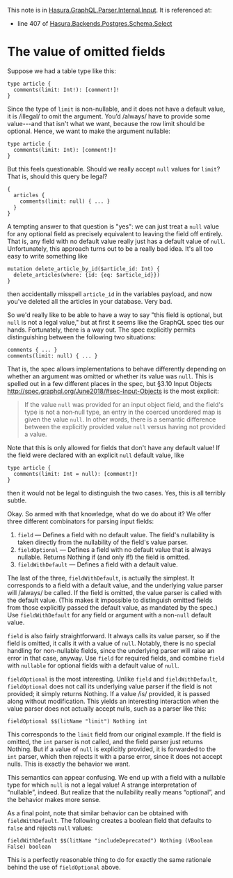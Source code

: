 This note is in [Hasura.GraphQL.Parser.Internal.Input](https://github.com/hasura/graphql-engine/blob/master/server/src-lib/Hasura/GraphQL/Parser/Internal/Input.hs#L116).
It is referenced at:
  - line 407 of [Hasura.Backends.Postgres.Schema.Select](https://github.com/hasura/graphql-engine/blob/master/server/src-lib/Hasura/Backends/Postgres/Schema/Select.hs#L407)

# The value of omitted fields


Suppose we had a table type like this:

    type article {
      comments(limit: Int!): [comment!]!
    }

Since the type of `limit` is non-nullable, and it does not have a default value, it is
/illegal/ to omit the argument. You’d /always/ have to provide some value---and
that isn't what we want, because the row limit should be optional. Hence, we
want to make the argument nullable:

    type article {
      comments(limit: Int): [comment!]!
    }

But this feels questionable. Should we really accept `null` values for `limit`?
That is, should this query be legal?

    {
      articles {
        comments(limit: null) { ... }
      }
    }

A tempting answer to that question is "yes": we can just treat a `null` value
for any optional field as precisely equivalent to leaving the field off
entirely. That is, any field with no default value really just has a default
value of `null`. Unfortunately, this approach turns out to be a really bad idea.
It's all too easy to write something like

    mutation delete_article_by_id($article_id: Int) {
      delete_articles(where: {id: {eq: $article_id}})
    }

then accidentally misspell `article_id` in the variables payload, and now you've
deleted all the articles in your database. Very bad.

So we'd really like to be able to have a way to say "this field is optional, but
`null` is not a legal value," but at first it seems like the GraphQL spec ties
our hands. Fortunately, there is a way out. The spec explicitly permits
distinguishing between the following two situations:

    comments { ... }
    comments(limit: null) { ... }

That is, the spec allows implementations to behave differently depending on
whether an argument was omitted or whether its value was `null`. This is spelled
out in a few different places in the spec, but §3.10 Input Objects
<http://spec.graphql.org/June2018/#sec-Input-Objects> is the most explicit:

> If the value `null` was provided for an input object field, and the field's
> type is not a non‐null type, an entry in the coerced unordered map is given
> the value `null`. In other words, there is a semantic difference between the
> explicitly provided value `null` versus having not provided a value.

Note that this is only allowed for fields that don't have any default value! If
the field were declared with an explicit `null` default value, like

    type article {
      comments(limit: Int = null): [comment!]!
    }

then it would not be legal to distinguish the two cases. Yes, this is all
terribly subtle.

Okay. So armed with that knowledge, what do we do about it? We offer three
different combinators for parsing input fields:

  1. `field` — Defines a field with no default value. The field's nullability is
       taken directly from the nullability of the field's value parser.
  2. `fieldOptional` — Defines a field with no default value that is always
       nullable. Returns Nothing if (and only if!) the field is omitted.
  3. `fieldWithDefault` — Defines a field with a default value.

The last of the three, `fieldWithDefault`, is actually the simplest. It
corresponds to a field with a default value, and the underlying value parser
will /always/ be called. If the field is omitted, the value parser is called
with the default value. (This makes it impossible to distinguish omitted fields
from those explicitly passed the default value, as mandated by the spec.) Use
`fieldWithDefault` for any field or argument with a non-`null` default value.

`field` is also fairly straightforward. It always calls its value parser, so if
the field is omitted, it calls it with a value of `null`. Notably, there is no
special handling for non-nullable fields, since the underlying parser will raise
an error in that case, anyway. Use `field` for required fields, and combine
`field` with `nullable` for optional fields with a default value of `null`.

`fieldOptional` is the most interesting. Unlike `field` and `fieldWithDefault`,
`fieldOptional` does not call its underlying value parser if the field is not
provided; it simply returns Nothing. If a value /is/ provided, it is passed
along without modification. This yields an interesting interaction when the
value parser does not actually accept nulls, such as a parser like this:

    fieldOptional $$(litName "limit") Nothing int

This corresponds to the `limit` field from our original example. If the field is
omitted, the `int` parser is not called, and the field parser just returns
Nothing. But if a value of `null` is explicitly provided, it is forwarded to the
`int` parser, which then rejects it with a parse error, since it does not accept
nulls. This is exactly the behavior we want.

This semantics can appear confusing. We end up with a field with a nullable type
for which `null` is not a legal value! A strange interpretation of “nullable”,
indeed. But realize that the nullability really means “optional”, and the
behavior makes more sense.

As a final point, note that similar behavior can be obtained with
`fieldWithDefault`. The following creates a boolean field that defaults to
`false` and rejects `null` values:

    fieldWithDefault $$(litName "includeDeprecated") Nothing (VBoolean False) boolean

This is a perfectly reasonable thing to do for exactly the same rationale behind
the use of `fieldOptional` above.
